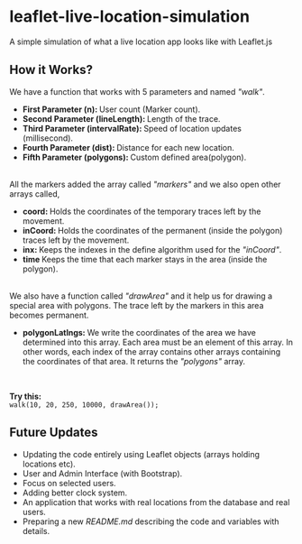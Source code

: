 # leaflet-live-location-simulation
A simple simulation of what a live location app looks like with Leaflet.js

<h2>How it Works?</h2>
<p>We have a function that works with 5 parameters and named <i>"walk"</i>.</br>

<ul> 
<li><b>First Parameter (n): </b>User count (Marker count).</li>
<li><b>Second Parameter (lineLength): </b>Length of the trace.</li>
<li><b>Third Parameter (intervalRate): </b>Speed of location updates (millisecond).</li>
<li><b>Fourth Parameter (dist): </b>Distance for each new location.</li>
<li><b>Fifth Parameter (polygons): </b>Custom defined area(polygon).</li>
</ul>
</br>
All the markers added the array called <i>"markers"</i> and we also open other arrays called,
<ul> 
<li><b>coord: </b>Holds the coordinates of the temporary traces left by the movement.</li>
<li><b>inCoord: </b>Holds the coordinates of the permanent (inside the polygon) traces left by the movement.</li>
<li><b>inx: </b>Keeps the indexes in the define algorithm used for the <i>"inCoord"</i>.</li>
<li><b>time </b>Keeps the time that each marker stays in the area (inside the polygon).</li>
</ul>
</br>
We also have a function called <i>"drawArea"</i> and it help us for drawing a special area with polygons. The trace left by the markers in this area becomes permanent.
</br>
<ul><li><b>polygonLatlngs: </b>We write the coordinates of the area we have determined into this array. Each area must be an element of this array. In other words, each index of the array contains other arrays containing the coordinates of that area. It returns the <i>"polygons"</i> array.</li></ul>
</br>

<b>Try this: </b></br>
`walk(10, 20, 250, 10000, drawArea());`
<h2>Future Updates</h2>
<ul>
<li>Updating the code entirely using Leaflet objects (arrays holding locations etc).</li>
<li>User and Admin Interface (with Bootstrap).</li>
<li>Focus on selected users.</li>
<li>Adding better clock system.</li>
<li>An application that works with real locations from the database and real users.</li>
<li>Preparing a new <i>README.md</i> describing the code and variables with details.</li>
</ul>
